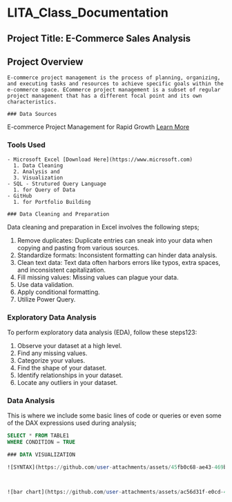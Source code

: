 # LITA_Class_Documentation

## Project Title: E-Commerce Sales Analysis


## Project Overview
```
E-commerce project management is the process of planning, organizing, and executing tasks and resources to achieve specific goals within the e-commerce space. ECommerce project management is a subset of regular project management that has a different focal point and its own characteristics.

### Data Sources
```
E-commerce Project Management for Rapid Growth [Learn More](www.blog.datahut.co/post/ecommerce-data-sources-to-scrape)

### Tools Used
```
- Microsoft Excel [Download Here](https://www.microsoft.com)
  1. Data Cleaning
  2. Analysis and
  3. Visualization
- SQL - Strutured Query Language
  1. for Query of Data
- GitHub
  1. for Portfolio Building

### Data Cleaning and Preparation
```
Data cleaning and preparation in Excel involves the following steps;
1. Remove duplicates: Duplicate entries can sneak into your data when copying and pasting from various sources.
2. Standardize formats: Inconsistent formatting can hinder data analysis.
3. Clean text data: Text data often harbors errors like typos, extra spaces, and inconsistent capitalization.
4. Fill missing values: Missing values can plague your data.
5. Use data validation.
6. Apply conditional formatting.
7. Utilize Power Query.


### Exploratory Data Analysis
To perform exploratory data analysis (EDA), follow these steps123:
1.  Observe your dataset at a high level.
2.  Find any missing values.
3.  Categorize your values.
4.  Find the shape of your dataset.
5.  Identify relationships in your dataset.
6.  Locate any outliers in your dataset.

### Data Analysis 
This is where we include some basic lines of code or queries or even some of the DAX expressions used during analysis;

```SQL
SELECT * FROM TABLE1
WHERE CONDITION = TRUE

### DATA VISUALIZATION

![SYNTAX](https://github.com/user-attachments/assets/45fb0c68-ae43-469b-8a31-ed6123b18842)



![bar chart](https://github.com/user-attachments/assets/ac56d31f-e0cd-4364-bd7f-51a114bd1699)
